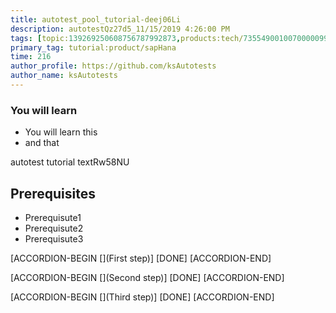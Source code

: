 ```yaml
---
title: autotest_pool_tutorial-deej06Li
description: autotestQz27d5_11/15/2019 4:26:00 PM
tags: [topic:139269250608756787992873,products:tech/73554900100700000996,tutorial:experience/advanced]
primary_tag: tutorial:product/sapHana
time: 216
author_profile: https://github.com/ksAutotests
author_name: ksAutotests
---
```

### You will learn
- You will learn this
- and that

autotest tutorial textRw58NU

## Prerequisites
- Prerequisute1
- Prerequisute2
- Prerequisute3

[ACCORDION-BEGIN [](First step)]
[DONE]
[ACCORDION-END]

[ACCORDION-BEGIN [](Second step)]
[DONE]
[ACCORDION-END]

[ACCORDION-BEGIN [](Third step)]
[DONE]
[ACCORDION-END]

